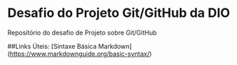 # Desafio do Projeto Git/GitHub da DIO
Repositório do desafio de Projeto sobre Git/GitHub

##Links Úteis:
[Sintaxe Básica Markdown] (https://www.markdownguide.org/basic-syntax/)
